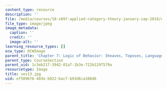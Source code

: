 ```yaml
---
content_type: resource
description: ''
file: /media/courses/18-s097-applied-category-theory-january-iap-2019/ef509676403eb022bacfb93d6ca388d6_ses13.jpg
file_type: image/jpeg
image_metadata:
  caption: ''
  credit: ''
  image-alt: ''
learning_resource_types: []
ocw_type: OCWImage
parent_title: 'Chapter 7: Logic of Behavior: Sheaves, Toposes, Languages'
parent_type: CourseSection
parent_uid: 1c3eb217-3942-01a7-1b3e-722b1297579a
resourcetype: Image
title: ses13.jpg
uid: ef509676-403e-b022-bacf-b93d6ca388d6
---
```

